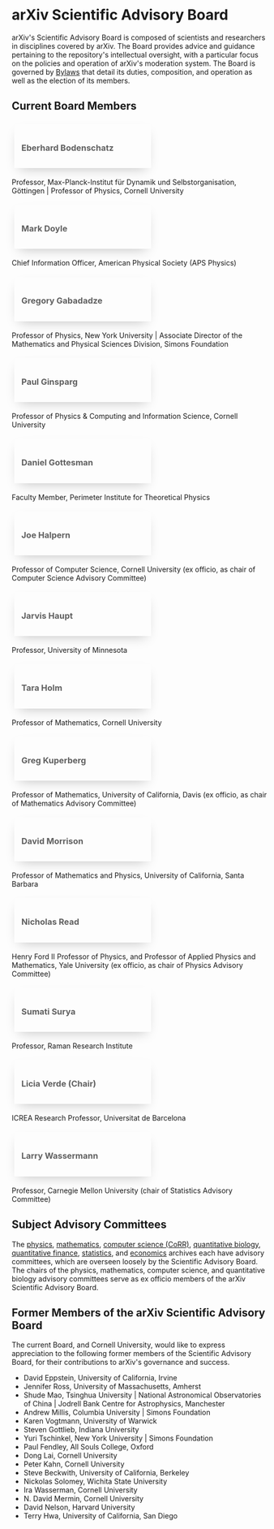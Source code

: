 arXiv Scientific Advisory Board
===============================

<style>
blockquote {
  border-left:0;
  margin:0;
  padding:0;
}
blockquote ul {
  list-style: none;
  margin: 0;
  padding: 0;
  display: flex;
  flex-direction: row;
  flex-wrap: wrap;
  justify-content: space-between;
}
blockquote ul li {
  width: 100%;
  padding:1em;
  margin:1%;
  box-shadow: 0 10px 25px -10px rgba(0,0,0,0.25);
}
blockquote ul li img {
  height:40px;
  display:block;
  margin:1em auto 0 auto;
}
@media (min-width: 576px) {
  blockquote ul li {
    width: 48%;
  }
}
@media (min-width: 986px) {
  blockquote ul li {
    width: 23%;
  }
}
</style>

arXiv's Scientific Advisory Board is composed of scientists and researchers in disciplines covered by arXiv. The Board provides advice and guidance pertaining to the repository's intellectual oversight, with a particular focus on the policies and operation of arXiv's moderation system. The Board is governed by [Bylaws](/about/sab_bylaws) that detail its duties, composition, and operation as well as the election of its members.

## Current Board Members

> -   ### Eberhard Bodenschatz
Professor, Max-Planck-Institut für Dynamik und Selbstorganisation, Göttingen \| Professor of Physics, Cornell University
> -   ### Mark Doyle
Chief Information Officer, American Physical Society (APS Physics)
> -   ### Gregory Gabadadze
Professor of Physics, New York University \|
    Associate Director of the Mathematics and Physical Sciences
    Division, Simons Foundation
> -   ### Paul Ginsparg
Professor of Physics & Computing and Information
    Science, Cornell University
> -   ### Daniel Gottesman
Faculty Member, Perimeter Institute for
    Theoretical Physics
> -   ### Joe Halpern
Professor of Computer Science, Cornell University (ex
    officio, as chair of Computer Science Advisory Committee)
> -   ### Jarvis Haupt
Professor, University of Minnesota
> -   ### Tara Holm
Professor of Mathematics, Cornell University
> -   ### Greg Kuperberg
Professor of Mathematics, University of California,
    Davis (ex officio, as chair of Mathematics Advisory Committee)
> -   ### David Morrison
Professor of Mathematics and Physics,
    University of California, Santa Barbara
> -   ### Nicholas Read
Henry Ford II Professor of Physics, and Professor of
    Applied Physics and Mathematics, Yale University (ex officio, as
    chair of Physics Advisory Committee)
> -   ### Sumati Surya
Professor, Raman Research Institute
> -   ### Licia Verde (**Chair**)
ICREA Research Professor, Universitat de Barcelona
> -   ### Larry Wassermann
Professor, Carnegie Mellon University (chair of Statistics Advisory Committee)

<span id="advisory_committees"></span>

## Subject Advisory Committees

The [physics](/new/physics#advisory_committee),
[mathematics](/new/math#advisory_committee), [computer science
(CoRR)](/corr/advisorycommittee), [quantitative
biology](/new/q-bio#advisory_committee), [quantitative
finance](/new/q-fin#advisory_committee),
[statistics](/new/stat#advisory_committee), and [economics](/help/econ) archives each have
advisory committees, which are overseen loosely by the Scientific
Advisory Board. The chairs of the physics, mathematics, computer
science, and quantitative biology advisory committees serve as ex
officio members of the arXiv Scientific Advisory Board.

## Former Members of the arXiv Scientific Advisory Board

The current Board, and Cornell University, would like to express
appreciation to the following former members of the Scientific Advisory
Board, for their contributions to arXiv's governance and success.

-   David Eppstein, University of California, Irvine
-   Jennifer Ross, University of Massachusetts, Amherst
-   Shude Mao, Tsinghua University \| National Astronomical
    Observatories of China \| Jodrell Bank Centre for Astrophysics,
    Manchester
-   Andrew Millis, Columbia University \| Simons Foundation
-   Karen Vogtmann, University of Warwick
-   Steven Gottlieb, Indiana University
-   Yuri Tschinkel, New York University \| Simons Foundation
-   Paul Fendley, All Souls College, Oxford
-   Dong Lai, Cornell University
-   Peter Kahn, Cornell University
-   Steve Beckwith, University of California, Berkeley
-   Nickolas Solomey, Wichita State University
-   Ira Wasserman, Cornell University
-   N. David Mermin, Cornell University
-   David Nelson, Harvard University
-   Terry Hwa, University of California, San Diego
